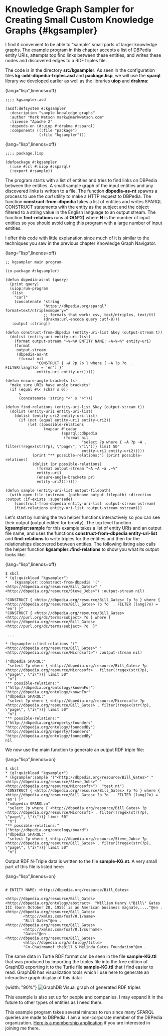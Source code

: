 # Knowledge Graph Sampler for Creating Small Custom Knowledge Graphs {#kgsampler}

I find it convenient to be able to "sample" small parts of larger knowledge graphs. The example program in this chapter accepts a list of DBPedia entity URIs, attempts top find links between these entities, and writes these nodes and discovered edges to a RDF triples file.

The code is in the directory **src/kgsampler**. As seen in the configuration files **kg-add-dbpedia-triples.asd** and **package.lisp**, we will use the **sparql** library we developed earlier as well as the libraries **uiop** and **drakma**:

{lang="lisp",linenos=off}
~~~~~~~~
;;;; kgsampler.asd

(asdf:defsystem #:kgsampler
  :description "sample knowledge graphs"
  :author "Mark Watson markw@markwatson.com"
  :license "Apache 2"
  :depends-on (#:uiop #:drakma #:sparql)
  :components ((:file "package")
               (:file "kgsampler")))
~~~~~~~~

{lang="lisp",linenos=off}
~~~~~~~~
;;;; package.lisp

(defpackage #:kgsampler
  (:use #:cl #:uiop #:sparql)
  (:export #:sample))
~~~~~~~~

The program starts with a list of entities and tries to find links on DBPedia between the entities. A small sample graph of the input entities and any discovered links is written to a file. The function **dbpedia-as-nt** spawns a process to use the *curl* utility to make a HTTP request to DBPedia. The function **construct-from-dbpedia** takes a list of entities and writes SPARQL CONSTRUCT statements with the entity as the subject and the object filtered to a string value in the English language to an output stream. The function **find-relations** runs at **O(N^2)** where **N** is the number of input entities so you should avoid using this program with a large number of input entities.

I offer this code with little explanation since much of it is similar to the techniques you saw in the previous chapter Knowledge Graph Navigator.

{lang="lisp",linenos=off}
~~~~~~~~
;; kgsampler main program

(in-package #:kgsampler)

(defun dbpedia-as-nt (query)
  (print query)
  (uiop:run-program 
   (list
    "curl" 
    (concatenate 'string
                 "https://dbpedia.org/sparql?format=text/ntriples&query="
                 ;; formats that work: csv, text/ntriples, text/ttl
                 (drakma:url-encode query :utf-8)))
   :output :string))

(defun construct-from-dbpedia (entity-uri-list &key (output-stream t))
  (dolist (entity-uri entity-uri-list)
    (format output-stream "~%~%# ENTITY NAME: ~A~%~%" entity-uri)
    (format
     output-stream
     (dbpedia-as-nt
      (format nil
              "CONSTRUCT { ~A ?p ?o } where { ~A ?p ?o  . FILTER(lang(?o) = 'en') }"  
              entity-uri entity-uri)))))

(defun ensure-angle-brackets (s)
  "make sure URIs have angle brackets"
  (if (equal #\< (char s 0))
      s
      (concatenate 'string "<" s ">")))

(defun find-relations (entity-uri-list &key (output-stream t))
  (dolist (entity-uri1 entity-uri-list)
    (dolist (entity-uri2 entity-uri-list)
      (if (not (equal entity-uri1 entity-uri2))
          (let ((possible-relations
                 (mapcar #'cadar
                         (sparql::dbpedia
                          (format nil 
                                  "select ?p where { ~A ?p ~A . filter(!regex(str(?p), \"page\", \"i\"))} limit 50"
                                  entity-uri1 entity-uri2)))))
            (print "** possible-relations:") (print possible-relations)
            (dolist (pr possible-relations)
              (format output-stream "~A ~A ~a .~%"
		      entity-uri1
		      (ensure-angle-brackets pr)
		      entity-uri2)))))))

(defun sample (entity-uri-list output-filepath)
  (with-open-file (ostream  (pathname output-filepath) :direction :output :if-exists :supersede)
    (construct-from-dbpedia entity-uri-list :output-stream ostream)
    (find-relations entity-uri-list :output-stream ostream)))
~~~~~~~~


Let's start by running the two helper functions interactively so you can see their output (output edited for brevity). The top level function **kgsampler:sample** for this example takes a list of entity URIs and an output file name, and uses the functions **construct-from-dbpedia entity-uri-list** and **find-relations** to write triples for the entities and then for the relationships discovered between entities. The following listing also calls the helper function **kgsampler::find-relations** to show you what its output looks like.


{lang="lisp",linenos=off}
~~~~~~~~
$ sbcl
* (ql:quickload "kgsampler")
*   (kgsampler::construct-from-dbpedia '("<http://dbpedia.org/resource/Bill_Gates>" "<http://dbpedia.org/resource/Steve_Jobs>") :output-stream nil)

"CONSTRUCT { <http://dbpedia.org/resource/Bill_Gates> ?p ?o } where { <http://dbpedia.org/resource/Bill_Gates> ?p ?o  . FILTER (lang(?o) = 'en') }" 
"CONSTRUCT { <http://dbpedia.org/resource/Bill_Gates> <http://purl.org/dc/terms/subject> ?o } where { <http://dbpedia.org/resource/Bill_Gates> <http://purl.org/dc/terms/subject> ?o  }" 

 ...

* (kgsampler::find-relations '("<http://dbpedia.org/resource/Bill_Gates>" "<http://dbpedia.org/resource/Microsoft>") :output-stream nil)

("dbpedia SPARQL:"
 "select ?p where { <http://dbpedia.org/resource/Bill_Gates> ?p <http://dbpedia.org/resource/Microsoft> . filter(!regex(str(?p), \"page\", \"i\"))} limit 50"
 "n") 
"** possible-relations:" 
("http://dbpedia.org/ontology/knownFor") 
"http://dbpedia.org/ontology/knownFor" 
("dbpedia SPARQL:"
 "select ?p where { <http://dbpedia.org/resource/Microsoft> ?p <http://dbpedia.org/resource/Bill_Gates> . filter(!regex(str(?p), \"page\", \"i\"))} limit 50"
 "n") 
"** possible-relations:" 
("http://dbpedia.org/property/founders" "http://dbpedia.org/ontology/foundedBy") 
"http://dbpedia.org/property/founders" 
"http://dbpedia.org/ontology/foundedBy" 
nil
~~~~~~~~


We now use the main function to generate an output RDF triple file:

{lang="lisp",linenos=on}
~~~~~~~~
$ sbcl
* (ql:quickload "kgsampler")
* (kgsampler:sample '("<http://dbpedia.org/resource/Bill_Gates>" "<http://dbpedia.org/resource/Steve_Jobs>" "<http://dbpedia.org/resource/Microsoft>")  "test.nt")
"CONSTRUCT { <http://dbpedia.org/resource/Bill_Gates> ?p ?o } where { <http://dbpedia.org/resource/Bill_Gates> ?p ?o  . FILTER (lang(?o) = 'en') }" 
("ndbpedia SPARQL:n"
 "select ?p where { <http://dbpedia.org/resource/Bill_Gates> ?p <http://dbpedia.org/resource/Microsoft> . filter(!regex(str(?p), \"page\", \"i\"))} limit 50"
 "n") 
"** possible-relations:" 
("http://dbpedia.org/ontology/board") 
("dbpedia SPARQL:"
 "select ?p where { <http://dbpedia.org/resource/Steve_Jobs> ?p <http://dbpedia.org/resource/Bill_Gates> . filter(!regex(str(?p), \"page\", \"i\"))} limit 50"
 "n") 
~~~~~~~~

Output RDF N-Triple data is written to the file **sample-KG.nt**. A very small part of this file is listed here:

{lang="lisp",linenos=on}
~~~~~~~~

# ENTITY NAME: <http://dbpedia.org/resource/Bill_Gates>

<http://dbpedia.org/resource/Bill_Gates>        <http://dbpedia.org/ontology/abstract>  "William Henry \"Bill\" Gates III (born October 28, 1955) is an American business magnate,...."@en .
<http://dbpedia.org/resource/Bill_Gates>
        <http://xmlns.com/foaf/0.1/name>
        "Bill Gates"@en .
<http://dbpedia.org/resource/Bill_Gates>
        <http://xmlns.com/foaf/0.1/surname>
        "Gates"@en .
<http://dbpedia.org/resource/Bill_Gates>
        <http://dbpedia.org/ontology/title>
        "Co-Chairmanof theBill & Melinda Gates Foundation"@en .
~~~~~~~~

The same data in Turtle RDF format can be seen in the file **sample-KG.ttl** that was produced by importing the triples file into the free edition of GraphDB exporting it to the Turtle file **sample-KG.ttl** that I find easier to read. GraphDB has visualization tools which I use here to generate an interactive graph display of this data:

{width: "90%"}
![GraphDB Visual graph of generated RDF triples](images/GraphDB.jpg)

This example is also set up for people and companies. I may expand it in the future to other types of entities as I need them.

This example program takes several minutes to run since many SPARQL queries are made to DBPedia. I am a non-corporate member of the DBPedia organization. [Here is a membership application](https://www.dbpedia.org/members/membership/) if you are interested in joining me there.




